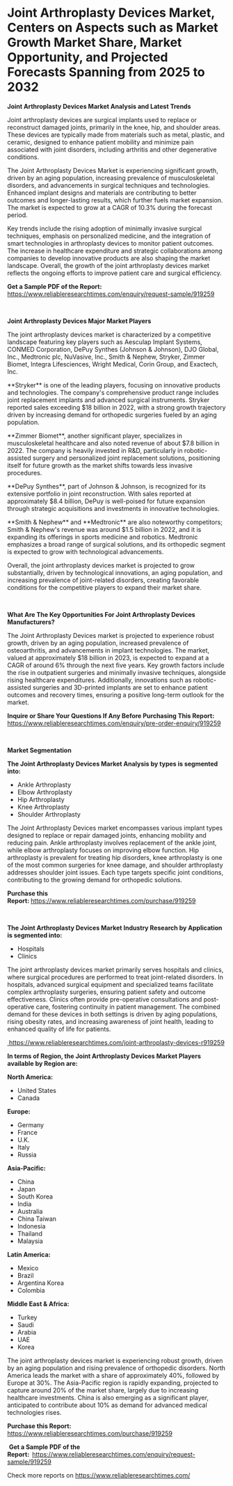 <p><h1>Joint Arthroplasty Devices Market, Centers on Aspects such as Market Growth Market Share, Market Opportunity, and Projected Forecasts Spanning from 2025 to 2032</h1></p><p><strong>Joint Arthroplasty Devices Market Analysis and Latest Trends</strong></p>
<p><p>Joint arthroplasty devices are surgical implants used to replace or reconstruct damaged joints, primarily in the knee, hip, and shoulder areas. These devices are typically made from materials such as metal, plastic, and ceramic, designed to enhance patient mobility and minimize pain associated with joint disorders, including arthritis and other degenerative conditions.</p><p>The Joint Arthroplasty Devices Market is experiencing significant growth, driven by an aging population, increasing prevalence of musculoskeletal disorders, and advancements in surgical techniques and technologies. Enhanced implant designs and materials are contributing to better outcomes and longer-lasting results, which further fuels market expansion. The market is expected to grow at a CAGR of 10.3% during the forecast period.</p><p>Key trends include the rising adoption of minimally invasive surgical techniques, emphasis on personalized medicine, and the integration of smart technologies in arthroplasty devices to monitor patient outcomes. The increase in healthcare expenditure and strategic collaborations among companies to develop innovative products are also shaping the market landscape. Overall, the growth of the joint arthroplasty devices market reflects the ongoing efforts to improve patient care and surgical efficiency.</p></p>
<p><strong>Get a Sample PDF of the Report:&nbsp;</strong> <a href="https://www.reliableresearchtimes.com/enquiry/request-sample/919259?utm_campaign=2210&utm_medium=2&utm_source=Github&utm_content=ia&utm_term=03032025&utm_id=joint-arthroplasty-devices">https://www.reliableresearchtimes.com/enquiry/request-sample/919259</a></p>
<p>&nbsp;</p>
<p><strong>Joint Arthroplasty Devices Major Market Players</strong></p>
<p><p>The joint arthroplasty devices market is characterized by a competitive landscape featuring key players such as Aesculap Implant Systems, CONMED Corporation, DePuy Synthes (Johnson & Johnson), DJO Global, Inc., Medtronic plc, NuVasive, Inc., Smith & Nephew, Stryker, Zimmer Biomet, Integra Lifesciences, Wright Medical, Corin Group, and Exactech, Inc.</p><p>**Stryker** is one of the leading players, focusing on innovative products and technologies. The company's comprehensive product range includes joint replacement implants and advanced surgical instruments. Stryker reported sales exceeding $18 billion in 2022, with a strong growth trajectory driven by increasing demand for orthopedic surgeries fueled by an aging population.</p><p>**Zimmer Biomet**, another significant player, specializes in musculoskeletal healthcare and also noted revenue of about $7.8 billion in 2022. The company is heavily invested in R&D, particularly in robotic-assisted surgery and personalized joint replacement solutions, positioning itself for future growth as the market shifts towards less invasive procedures.</p><p>**DePuy Synthes**, part of Johnson & Johnson, is recognized for its extensive portfolio in joint reconstruction. With sales reported at approximately $8.4 billion, DePuy is well-poised for future expansion through strategic acquisitions and investments in innovative technologies.</p><p>**Smith & Nephew** and **Medtronic** are also noteworthy competitors; Smith & Nephew's revenue was around $1.5 billion in 2022, and it is expanding its offerings in sports medicine and robotics. Medtronic emphasizes a broad range of surgical solutions, and its orthopedic segment is expected to grow with technological advancements.</p><p>Overall, the joint arthroplasty devices market is projected to grow substantially, driven by technological innovations, an aging population, and increasing prevalence of joint-related disorders, creating favorable conditions for the competitive players to expand their market share.</p></p>
<p>&nbsp;</p>
<p><strong>What Are The Key Opportunities For Joint Arthroplasty Devices Manufacturers?</strong></p>
<p><p>The Joint Arthroplasty Devices market is projected to experience robust growth, driven by an aging population, increased prevalence of osteoarthritis, and advancements in implant technologies. The market, valued at approximately $18 billion in 2023, is expected to expand at a CAGR of around 6% through the next five years. Key growth factors include the rise in outpatient surgeries and minimally invasive techniques, alongside rising healthcare expenditures. Additionally, innovations such as robotic-assisted surgeries and 3D-printed implants are set to enhance patient outcomes and recovery times, ensuring a positive long-term outlook for the market.</p></p>
<p><strong>Inquire or Share Your Questions If Any Before Purchasing This Report:</strong> <a href="https://www.reliableresearchtimes.com/enquiry/pre-order-enquiry/919259?utm_campaign=2210&utm_medium=2&utm_source=Github&utm_content=ia&utm_term=03032025&utm_id=joint-arthroplasty-devices">https://www.reliableresearchtimes.com/enquiry/pre-order-enquiry/919259</a></p>
<p>&nbsp;</p>
<p><strong>Market Segmentation</strong></p>
<p><strong>The Joint Arthroplasty Devices Market Analysis by types is segmented into:</strong></p>
<p><ul><li>Ankle Arthroplasty</li><li>Elbow Arthroplasty</li><li>Hip Arthroplasty</li><li>Knee Arthroplasty</li><li>Shoulder Arthroplasty</li></ul></p>
<p><p>The Joint Arthroplasty Devices market encompasses various implant types designed to replace or repair damaged joints, enhancing mobility and reducing pain. Ankle arthroplasty involves replacement of the ankle joint, while elbow arthroplasty focuses on improving elbow function. Hip arthroplasty is prevalent for treating hip disorders, knee arthroplasty is one of the most common surgeries for knee damage, and shoulder arthroplasty addresses shoulder joint issues. Each type targets specific joint conditions, contributing to the growing demand for orthopedic solutions.</p></p>
<p><strong>Purchase this Report:&nbsp;</strong><a href="https://www.reliableresearchtimes.com/purchase/919259?utm_campaign=2210&utm_medium=2&utm_source=Github&utm_content=ia&utm_term=03032025&utm_id=joint-arthroplasty-devices">https://www.reliableresearchtimes.com/purchase/919259</a></p>
<p>&nbsp;</p>
<p><strong>The Joint Arthroplasty Devices Market Industry Research by Application is segmented into:</strong></p>
<p><ul><li>Hospitals</li><li>Clinics</li></ul></p>
<p><p>The joint arthroplasty devices market primarily serves hospitals and clinics, where surgical procedures are performed to treat joint-related disorders. In hospitals, advanced surgical equipment and specialized teams facilitate complex arthroplasty surgeries, ensuring patient safety and outcome effectiveness. Clinics often provide pre-operative consultations and post-operative care, fostering continuity in patient management. The combined demand for these devices in both settings is driven by aging populations, rising obesity rates, and increasing awareness of joint health, leading to enhanced quality of life for patients.</p></p>
<p><a href="https://www.reliableresearchtimes.com/joint-arthroplasty-devices-r919259?utm_campaign=2210&utm_medium=2&utm_source=Github&utm_content=ia&utm_term=03032025&utm_id=joint-arthroplasty-devices">&nbsp;https://www.reliableresearchtimes.com/joint-arthroplasty-devices-r919259</a></p>
<p><strong>In terms of Region, the Joint Arthroplasty Devices Market Players available by Region are:</strong></p>
<p>
    <p> <strong> North America: </strong>
        <ul>
            <li>United States</li>
            <li>Canada</li>
        </ul>
        </p> 
    <p> <strong> Europe: </strong>
        <ul>
            <li>Germany</li>
            <li>France</li>
            <li>U.K.</li>
            <li>Italy</li>
            <li>Russia</li>
        </ul>
        </p> 
    <p> <strong> Asia-Pacific: </strong>
        <ul>
            <li>China</li>
            <li>Japan</li>
            <li>South Korea</li>
            <li>India</li>
            <li>Australia</li>
            <li>China Taiwan</li>
            <li>Indonesia</li>
            <li>Thailand</li>
            <li>Malaysia</li>
        </ul>
        </p> 
    <p> <strong> Latin America: </strong>
        <ul>
            <li>Mexico</li>
            <li>Brazil</li>
            <li>Argentina Korea</li>
            <li>Colombia</li>
        </ul>
        </p> 
    <p> <strong> Middle East & Africa: </strong>
        <ul>
            <li>Turkey</li>
            <li>Saudi</li>
            <li>Arabia</li>
            <li>UAE</li>
            <li>Korea</li>
        </ul>
    </p>
    </p>
<p><p>The joint arthroplasty devices market is experiencing robust growth, driven by an aging population and rising prevalence of orthopedic disorders. North America leads the market with a share of approximately 40%, followed by Europe at 30%. The Asia-Pacific region is rapidly expanding, projected to capture around 20% of the market share, largely due to increasing healthcare investments. China is also emerging as a significant player, anticipated to contribute about 10% as demand for advanced medical technologies rises.</p></p>
<p><strong>Purchase this Report: </strong><a href="https://www.reliableresearchtimes.com/purchase/919259?utm_campaign=2210&utm_medium=2&utm_source=Github&utm_content=ia&utm_term=03032025&utm_id=joint-arthroplasty-devices">https://www.reliableresearchtimes.com/purchase/919259</a></p>
<p>&nbsp;<strong>Get a Sample PDF of the Report:&nbsp;&nbsp;</strong><a href="https://www.reliableresearchtimes.com/enquiry/request-sample/919259?utm_campaign=2210&utm_medium=2&utm_source=Github&utm_content=ia&utm_term=03032025&utm_id=joint-arthroplasty-devices">https://www.reliableresearchtimes.com/enquiry/request-sample/919259</a></p>
<p><strong></strong></p>
<p>Check more reports on <a href="https://www.reliableresearchtimes.com/?utm_campaign=2210&utm_medium=2&utm_source=Github&utm_content=ia&utm_term=03032025&utm_id=joint-arthroplasty-devices">https://www.reliableresearchtimes.com/</a></p>